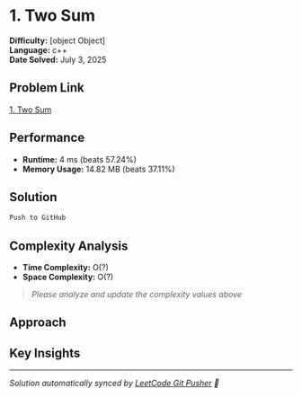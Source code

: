 # 1. Two Sum

**Difficulty:** [object Object]  
**Language:** c++  
**Date Solved:** July 3, 2025

## Problem Link
[1. Two Sum](https://leetcode.com/problems/two-sum/submissions/1685357807/)

## Performance
- **Runtime:** 4 ms (beats 57.24%)
- **Memory Usage:** 14.82 MB (beats 37.11%)

## Solution
```cpp
Push to GitHub
```

## Complexity Analysis
- **Time Complexity:** O(?)
- **Space Complexity:** O(?)

> *Please analyze and update the complexity values above*

## Approach
<!-- Describe your approach here -->

## Key Insights
<!-- Add key insights or lessons learned -->

---
*Solution automatically synced by [LeetCode Git Pusher](https://github.com) 🚀*
